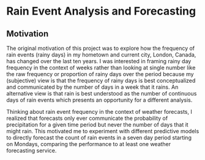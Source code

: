 # Rain Event Analysis and Forecasting

## Motivation
The original motivation of this project was to explore how the frequency of rain events (rainy days) in my hometown and current city, London, Canada, has changed over the last ten years. I was interested in framing rainy day frequency in the context of weeks rather than looking at single number like the raw frequency or proportion  of rainy days over the period because my (subjective) view is that the frequency of rainy days is best conceptualized and communicated by the number of days in a week that it rains. An alternative view is that rain is best understood as the number of continuous days of rain events which presents an opportunity for a different analysis.

Thinking about rain event frequency in the context of weather forecasts, I realized that forecasts only ever communicate the probability of precipitation for a given time period but never the number of days that it might rain. This motivated me to experiment with different predictive models to directly forecast the count of rain events in a seven day period starting on Mondays, comparing the performance to at least one weather forecasting service.